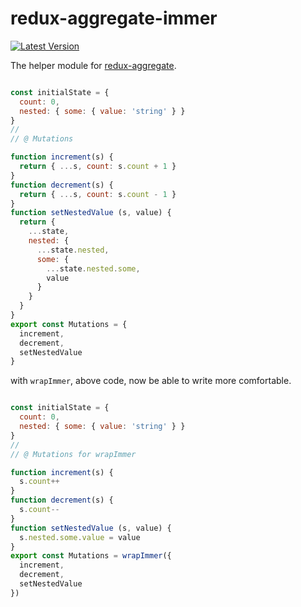 # redux-aggregate-immer

[![Latest Version](https://img.shields.io/badge/npm-redux_aggregate_immer-C12127.svg)](https://www.npmjs.com/package/redux-aggregate-immer)

The helper module for [redux-aggregate](https://www.npmjs.com/package/redux-aggregate).

```javascript

const initialState = {
  count: 0,
  nested: { some: { value: 'string' } }
}
//
// @ Mutations

function increment(s) {
  return { ...s, count: s.count + 1 }
}
function decrement(s) {
  return { ...s, count: s.count - 1 }
}
function setNestedValue (s, value) {
  return {
    ...state,
    nested: {
      ...state.nested,
      some: {
        ...state.nested.some,
        value
      }
    }
  }
}
export const Mutations = {
  increment,
  decrement,
  setNestedValue
}
```
with `wrapImmer`, above code, now be able to write more comfortable.

```javascript

const initialState = {
  count: 0,
  nested: { some: { value: 'string' } }
}
//
// @ Mutations for wrapImmer

function increment(s) {
  s.count++
}
function decrement(s) {
  s.count--
}
function setNestedValue (s, value) {
  s.nested.some.value = value
}
export const Mutations = wrapImmer({
  increment,
  decrement,
  setNestedValue
})
```
